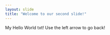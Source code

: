 ```yaml
---
layout: slide
title: "Welcome to our second slide!"
---
```

My Hello World txt!
Use the left arrow to go back!
